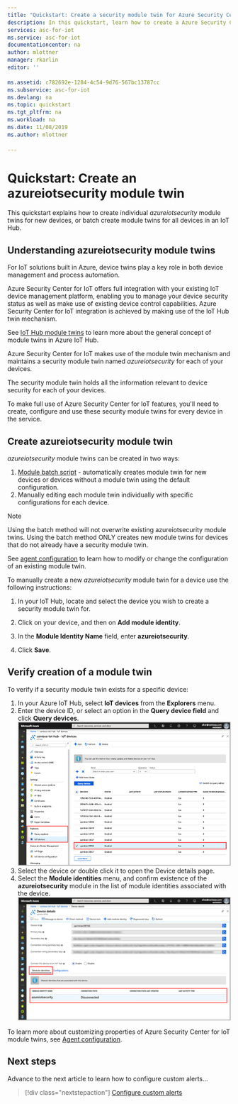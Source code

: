 ```yaml
---
title: "Quickstart: Create a security module twin for Azure Security Center for IoT"
description: In this quickstart, learn how to create a Azure Security Center for IoT module twin for use with Azure Security Center for IoT.
services: asc-for-iot
ms.service: asc-for-iot
documentationcenter: na
author: mlottner
manager: rkarlin
editor: ''

ms.assetid: c782692e-1284-4c54-9d76-567bc13787cc
ms.subservice: asc-for-iot
ms.devlang: na
ms.topic: quickstart
ms.tgt_pltfrm: na
ms.workload: na
ms.date: 11/08/2019
ms.author: mlottner

---
```

# Quickstart: Create an azureiotsecurity module twin

This quickstart explains how to create individual _azureiotsecurity_ module twins for new devices, or batch create module twins for all devices in an IoT Hub.  

## Understanding azureiotsecurity module twins 

For IoT solutions built in Azure, device twins play a key role in both device management and process automation. 

Azure Security Center for IoT offers full integration with your existing IoT device management platform, enabling you to manage your device security status as well as make use of existing device control capabilities.
Azure Security Center for IoT integration is achieved by making use of the IoT Hub twin mechanism.  

See [IoT Hub module twins](https://docs.microsoft.com/azure/iot-hub/iot-hub-devguide-module-twins) to learn more about the general concept of module twins in Azure IoT Hub. 
 
Azure Security Center for IoT makes use of the module twin mechanism and maintains a security module twin named _azureiotsecurity_ for each of your devices.

The security module twin holds all the information relevant to device security for each of your devices. 
 
To make full use of Azure Security Center for IoT features, you'll need to create, configure and use these security module twins for every device in the service.  

## Create azureiotsecurity module twin 

_azureiotsecurity_ module twins can be created in two ways:
1. [Module batch script](https://aka.ms/iot-security-github-create-module) - automatically creates module twin for new devices or devices without a module twin using the default configuration.
2. Manually editing each module twin individually with specific configurations for each device.

>[!NOTE] 
> Using the batch method will not overwrite existing azureiotsecurity module twins. Using the batch method ONLY creates new module twins for devices that do not already have a security module twin. 

See [agent configuration](how-to-agent-configuration.md) to learn how to modify or change the configuration of an existing module twin. 

To manually create a new _azureiotsecurity_ module twin for a device use the following instructions: 

1. In your IoT Hub, locate and select the device you wish to create a security module twin for.
1. Click on your device, and then on **Add module identity**.
1. In the **Module Identity Name** field, enter **azureiotsecurity**.

1. Click **Save**. 

## Verify creation of a module twin

To verify if a security module twin exists for a specific device:

1. In your Azure IoT Hub, select **IoT devices** from the **Explorers** menu.    
1. Enter the device ID, or select an option in the **Query device field** and click **Query devices**. 
    ![Query devices](./media/quickstart/verify-security-module-twin.png)
1. Select the device or double click it to open the Device details page. 
1. Select the **Module identities** menu, and confirm existence of the **azureiotsecurity** module in the list of module identities associated with the device. 
    ![Modules associated with a device](./media/quickstart/verify-security-module-twin-3.png)


To learn more about customizing properties of Azure Security Center for IoT module twins, see [Agent configuration](how-to-agent-configuration.md).

## Next steps

Advance to the next article to learn how to configure custom alerts...

> [!div class="nextstepaction"]
> [Configure custom alerts](quickstart-create-custom-alerts.md)
